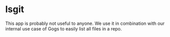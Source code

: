 # lsgit

This app is probably not useful to anyone.  We use it in combination with our internal use case of Gogs to easily list all files in a repo.
